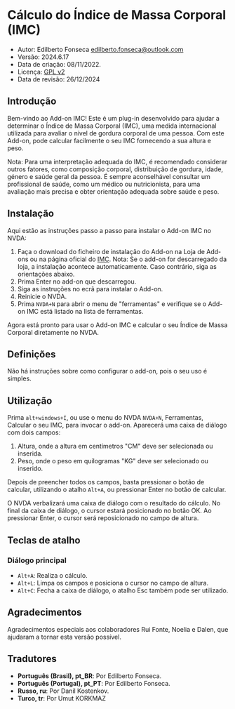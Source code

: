 # Cálculo do Índice de Massa Corporal (IMC)

* Autor: Edilberto Fonseca <edilberto.fonseca@outlook.com>
* Versão: 2024.6.17
* Data de criação: 08/11/2022.
* Licença: [GPL v2](https://www.gnu.org/licenses/gpl-2.0.html)
* Data de revisão: 26/12/2024

## Introdução

Bem-vindo ao Add-on IMC! Este é um plug-in desenvolvido para ajudar a determinar o Índice de Massa Corporal (IMC), uma medida internacional utilizada para avaliar o nível de gordura corporal de uma pessoa. Com este Add-on, pode calcular facilmente o seu IMC fornecendo a sua altura e peso.

Nota: Para uma interpretação adequada do IMC, é recomendado considerar outros fatores, como composição corporal, distribuição de gordura, idade, género e saúde geral da pessoa. É sempre aconselhável consultar um profissional de saúde, como um médico ou nutricionista, para uma avaliação mais precisa e obter orientação adequada sobre saúde e peso.

## Instalação

Aqui estão as instruções passo a passo para instalar o Add-on IMC no NVDA:

1. Faça o download do ficheiro de instalação do Add-on na Loja de Add-ons ou na página oficial do [IMC](https://github.com/EdilbertoFonseca/BMI).
   Nota: Se o add-on for descarregado da loja, a instalação acontece automaticamente. Caso contrário, siga as orientações abaixo.
2. Prima Enter no add-on que descarregou.
3. Siga as instruções no ecrã para instalar o Add-on.
4. Reinicie o NVDA.
5. Prima `NVDA+N` para abrir o menu de "ferramentas" e verifique se o Add-on IMC está listado na lista de ferramentas.

Agora está pronto para usar o Add-on IMC e calcular o seu Índice de Massa Corporal diretamente no NVDA.

## Definições

Não há instruções sobre como configurar o add-on, pois o seu uso é simples.

## Utilização

Prima `alt+windows+I`, ou use o menu do NVDA `NVDA+N`, Ferramentas, Calcular o seu IMC, para invocar o add-on. Aparecerá uma caixa de diálogo com dois campos:

1. Altura, onde a altura em centímetros "CM" deve ser selecionada ou inserida.
2. Peso, onde o peso em quilogramas "KG" deve ser selecionado ou inserido.

Depois de preencher todos os campos, basta pressionar o botão de calcular, utilizando o atalho `Alt+A`, ou pressionar Enter no botão de calcular.

O NVDA verbalizará uma caixa de diálogo com o resultado do cálculo. No final da caixa de diálogo, o cursor estará posicionado no botão OK. Ao pressionar Enter, o cursor será reposicionado no campo de altura.

## Teclas de atalho

### Diálogo principal

* `Alt+A`: Realiza o cálculo.
* `Alt+L`: Limpa os campos e posiciona o cursor no campo de altura.
* `Alt+C`: Fecha a caixa de diálogo, o atalho Esc também pode ser utilizado.

## Agradecimentos

Agradecimentos especiais aos colaboradores Rui Fonte, Noelia e Dalen, que ajudaram a tornar esta versão possível.

## Tradutores

* **Português (Brasil), pt_BR**: Por Edilberto Fonseca.
* **Português (Portugal), pt_PT**: Por Edilberto Fonseca.
* **Russo, ru**: Por Danil Kostenkov.
* **Turco, tr**: Por Umut KORKMAZ
